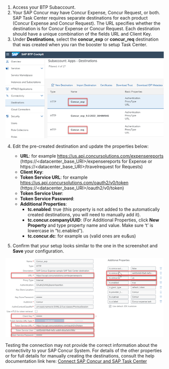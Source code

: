 1. Access your BTP Subaccount.
2. Your SAP Concur may have Concur Expense, Concur Request, or both. SAP Task Center requires separate destinations for each product (Concur Expense and Concur Request). The URL specifies whether the destination is for Concur Expense or Concur Request. Each destination should have a unique combination of the fields URL and Client Key.
3. Under **Destinations**, select the **concur_exp** or **concur_req** destination that was created when you ran the booster to setup Task Center.
   
<img alt="update_destination_1" src="update_destination_1.png"/>

4. Edit the pre-created destination and update the properties below:
   * __URL__: <Your Concur Data Center API URL> for example https://us.api.concursolutions.com/expensereports
    (https://<datacenter_base_URI>/expensereports for Expense or https://<datacenter_base_URI>/travelrequest for Requests)
   * __Client Key__: <Company Request Token obtained in SAP Concur>
   * __Token Service URL__: <Your Concur Token Service URL> for example https://us.api.concursolutions.com/oauth2/v0/token (https://<datacenter_base_URI>/oauth2/v0/token)
   * __Token Service User__: <Company UUID Obtained in SAP Concur>
   * __Token Service Password__: <Company Request Token obtained in SAP Concur>
   * __Additional Properties__:
     * __tc.enabled__: true (this property is not added to the automatically created destinations, you will need to manually add it).
     * __tc.concur.companyUUID__: <Your Company UUID>
  (For Additional Properties, click __New Property__ and type property name and value.  Make sure ‘t’ is lowercase in “tc.enabled”).
     * __tc.concur.dc__: <Your Concur DC> for example us (valid ones are eu&us)
  
5. Confirm that your setup looks similar to the one in the screenshot and __Save__ your configuration.

<img alt="update_destination_2" src="update_destination_2.png"/>

Testing the connection may not provide the correct information about the connectivity to your SAP Concur System.
For details of the other properties or for full details for manually creating the destinations, consult the help documentation link here: 
[Connect SAP Concur and SAP Task Center](https://help.sap.com/viewer/ba03bf8dad8f42678adfb0c4935b9980/en-US/f354ef9cab4641219fd849102d1b5b0c.html)
